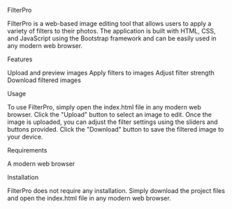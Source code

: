 FilterPro

FilterPro is a web-based image editing tool that allows users to apply a variety of filters to their photos. The application is built with HTML, CSS, and JavaScript using the Bootstrap framework and can be easily used in any modern web browser.

Features

Upload and preview images
Apply filters to images
Adjust filter strength
Download filtered images

Usage

To use FilterPro, simply open the index.html file in any modern web browser.
Click the "Upload" button to select an image to edit. Once the image is uploaded,
you can adjust the filter settings using the sliders and buttons provided. Click the "Download" button to save the filtered image to your device.

Requirements

A modern web browser

Installation

FilterPro does not require any installation. Simply download the project files and open the index.html file in any modern web browser.





